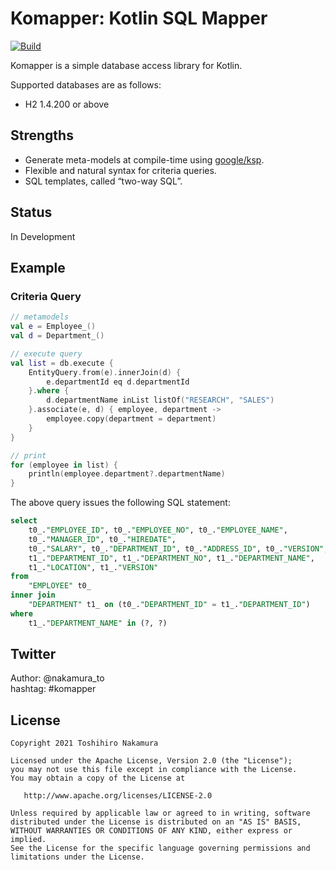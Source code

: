 Komapper: Kotlin SQL Mapper
===========================

[![Build](https://github.com/komapper/komapper/actions/workflows/build.yml/badge.svg)](https://github.com/komapper/komapper/actions/workflows/build.yml)

Komapper is a simple database access library for Kotlin.

Supported databases are as follows:

- H2 1.4.200 or above

## Strengths

- Generate meta-models at compile-time using [google/ksp](https://github.com/google/ksp).
- Flexible and natural syntax for criteria queries.
- SQL templates, called “two-way SQL”.

## Status

In Development

## Example
### Criteria Query

```kotlin
// metamodels
val e = Employee_()
val d = Department_()

// execute query
val list = db.execute {
    EntityQuery.from(e).innerJoin(d) {
        e.departmentId eq d.departmentId
    }.where {
        d.departmentName inList listOf("RESEARCH", "SALES")
    }.associate(e, d) { employee, department ->
        employee.copy(department = department)
    }
}

// print
for (employee in list) {
    println(employee.department?.departmentName)
}
```

The above query issues the following SQL statement:

```sql
select
    t0_."EMPLOYEE_ID", t0_."EMPLOYEE_NO", t0_."EMPLOYEE_NAME",
    t0_."MANAGER_ID", t0_."HIREDATE",
    t0_."SALARY", t0_."DEPARTMENT_ID", t0_."ADDRESS_ID", t0_."VERSION",
    t1_."DEPARTMENT_ID", t1_."DEPARTMENT_NO", t1_."DEPARTMENT_NAME",
    t1_."LOCATION", t1_."VERSION"
from
    "EMPLOYEE" t0_
inner join
    "DEPARTMENT" t1_ on (t0_."DEPARTMENT_ID" = t1_."DEPARTMENT_ID")
where
    t1_."DEPARTMENT_NAME" in (?, ?)
```

## Twitter

Author: @nakamura_to  
hashtag: #komapper

## License

```
Copyright 2021 Toshihiro Nakamura

Licensed under the Apache License, Version 2.0 (the "License");
you may not use this file except in compliance with the License.
You may obtain a copy of the License at

   http://www.apache.org/licenses/LICENSE-2.0

Unless required by applicable law or agreed to in writing, software
distributed under the License is distributed on an "AS IS" BASIS,
WITHOUT WARRANTIES OR CONDITIONS OF ANY KIND, either express or implied.
See the License for the specific language governing permissions and
limitations under the License.
```
